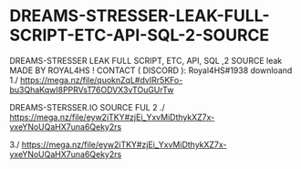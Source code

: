 # DREAMS-STRESSER-LEAK-FULL-SCRIPT-ETC-API-SQL-2-SOURCE
DREAMS-STRESSER LEAK FULL SCRIPT, ETC, API, SQL ,2 SOURCE
leak MADE BY ROYAL4HS !
CONTACT ( DISCORD ): Royal4HS#1938
downloand 1./ https://mega.nz/file/quoknZqL#dvIRr5KFo-bu3QhaKqwI8PPRVsT76ODVX3vTOuGUrTw



DREAMS-STERSSER.IO SOURCE FUL 2 ./ https://mega.nz/file/eyw2iTKY#zjEi_YxvMiDthykXZ7x-yxeYNoUQaHX7una6Qeky2rs





3./ https://mega.nz/file/eyw2iTKY#zjEi_YxvMiDthykXZ7x-yxeYNoUQaHX7una6Qeky2rs
